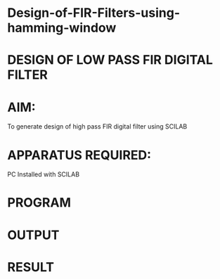 # Design-of-FIR-Filters-using-hamming-window

# DESIGN OF LOW PASS FIR DIGITAL FILTER 

# AIM: 
          
  To generate design of high pass FIR digital filter using SCILAB 

# APPARATUS REQUIRED: 

  PC Installed with SCILAB 

# PROGRAM 


# OUTPUT

# RESULT
